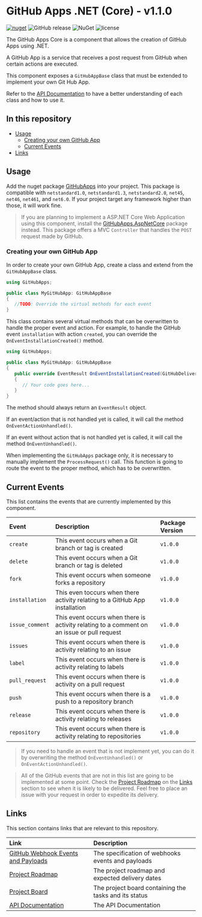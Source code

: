 # GitHub Apps .NET (Core) - v1.1.0

[![nuget](https://img.shields.io/nuget/v/GitHubApps.svg)](https://www.nuget.org/packages/GitHubApps/) 
![GitHub release](https://img.shields.io/github/release/olavodias/GitHubApps.svg)
![NuGet](https://img.shields.io/nuget/dt/GitHubApps.svg)
![license](https://img.shields.io/github/license/olavodias/GitHubApps.svg)

The GitHub Apps Core is a component that allows the creation of GitHub Apps using .NET.

A GitHub App is a service that receives a post request from GitHub when certain actions are executed.

This component exposes a `GitHubAppBase` class that must be extended to implement your own Git Hub App.

Refer to the [API Documentation](https://olavodias.github.io/GitHubApps) to have a better understanding of each class and how to use it.

## In this repository

* [Usage](#usage)
  * [Creating your own GitHub App](#creating-your-own-github-app)
  * [Current Events](#current-events)
* [Links](#links)

## Usage

Add the nuget package [GitHubApps](https://www.nuget.org/packages/GitHubApps/) into your project. This package is compatible with `netstandard1.0`, `netstandard1.3`, `netstandard2.0`, `net45`, `net46`, `net461`, and `net6.0`. If your project target any framework higher than those, it will work fine.

> If you are planning to implement a ASP.NET Core Web Application using this component, install the [GitHubApps.AspNetCore](https://www.nuget.org/packages/GitHubApps.AspNetCore/) package instead. This package offers a MVC `Controller` that handles the `POST` request made by GitHub.

### Creating your own GitHub App

In order to create your own GitHub App, create a class and extend from the `GitHubAppBase` class.

```cs
using GitHubApps;

public class MyGitHubApp: GitHubAppBase
{
   //TODO: Override the virtual methods for each event
}
```

This class contains several virtual methods that can be overwritten to handle the proper event and action. For example, to handle the GitHub event `installation` with action `created`, you can override the `OnEventInstallationCreated()` method.

```cs
using GitHubApps;

public class MyGitHubApp: GitHubAppBase
{
   public override EventResult OnEventInstallationCreated(GitHubDelivery<GitHubEventInstallation> payload)
   {
      // Your code goes here...
   }
}
```

The method should always return an `EventResult` object.

If an event/action that is not handled yet is called, it will call the method `OnEventActionUnhandled()`. 

If an event without action that is not handled yet is called, it will call the method `OnEventUnhandled()`.

When implementing the `GitHubApps` package only, it is necessary to manually implement the `ProcessRequest()` call. This function is going to route the event to the proper method, which has to be overwritten.

## Current Events

This list contains the events that are currently implemented by this component.

| Event | Description | Package Version |
| :-- | :-- | :-- |
| `create` | This event occurs when a Git branch or tag is created | `v1.0.0` |
| `delete` | This event occurs when a Git branch or tag is deleted | `v1.0.0` |
| `fork` | This event occurs when someone forks a repository | `v1.0.0` |
| `installation` | This even toccurs when there activity relating to a GitHub App installation | `v1.0.0` |
| `issue_comment` | This event occurs when there is activity relating to a comment on an issue or pull request | `v1.0.0` |
| `issues` | This event occurs when there is activity relating to an issue | `v1.0.0` |
| `label` | This event occurs when there is activity relating to labels | `v1.0.0` |
| `pull_request` | This event occurs when there is activity on a pull request | `v1.0.0` |
| `push` | This event occurs when there is a push to a repository branch | `v1.0.0` |
| `release` | This event occurs when there is activity relating to releases | `v1.0.0` |
| `repository` | This event occurs when there is activity relating to repositories | `v1.0.0` |

> If you need to handle an event that is not implement yet, you can do it by overwriting the method `OnEventUnhandled()` or `OnEventActionUnhandled()`.

> All of the GitHub events that are not in this list are going to be implemented at some point. Check the [Project Roadmap](https://github.com/users/olavodias/projects/2/views/2) on the [Links](#links) section to see when it is likely to be delivered. Feel free to place an issue with your request in order to expedite its delivery.

## Links

This section contains links that are relevant to this repository.

| Link | Description |
| :-- | :-- |
| [GitHub Webhook Events and Payloads](https://docs.github.com/en/webhooks/webhook-events-and-payloads) | The specification of webhooks events and payloads |
| [Project Roadmap](https://github.com/users/olavodias/projects/2/views/2) | The project roadmap and expected delivery dates |
| [Project Board](https://github.com/users/olavodias/projects/2/views/1) | The project board containing the tasks and its status |
| [API Documentation](https://olavodias.github.io/GitHubApps) | The API Documentation |
